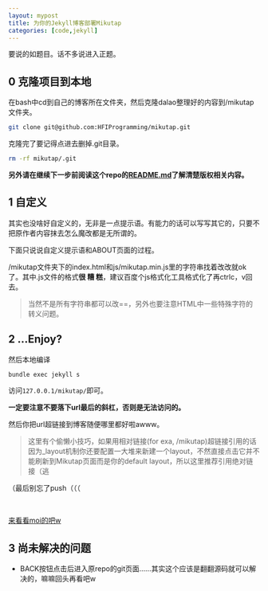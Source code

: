 ```yaml
---
layout: mypost
title: 为你的Jekyll博客部署Mikutap
categories: [code,jekyll]
---
```


要说的如题目。话不多说进入正题。

## 0 克隆项目到本地

在bash中cd到自己的博客所在文件夹，然后克隆dalao整理好的内容到/mikutap文件夹。

```bash
git clone git@github.com:HFIProgramming/mikutap.git
```

克隆完了要记得点进去删掉.git目录。

```bash
rm -rf mikutap/.git
```

**另外请在继续下一步前阅读这个repo的[README.md](https://github.com/HFIProgramming/mikutap/blob/master/README.md)了解清楚版权相关内容。**



## 1 自定义

其实也没啥好自定义的，无非是一点提示语。有能力的话可以写写其它的，只要不把原作者内容抹去怎么魔改都是无所谓的。

下面只说说自定义提示语和ABOUT页面的过程。

/mikutap文件夹下的index.html和js/mikutap.min.js里的字符串找着改改就ok了。其中.js文件的格式**很 糟 糕**，建议百度个js格式化工具格式化了再ctrlc，v回去。

> 当然不是所有字符串都可以改==，另外也要注意HTML中一些特殊字符的转义问题。



## 2 ...Enjoy?

然后本地编译

```bash
bundle exec jekyll s
```

访问```127.0.0.1/mikutap/```即可。

**一定要注意不要落下url最后的斜杠，否则是无法访问的。**

然后你把url超链接到博客随便哪里都好啦awww。

> 这里有个偷懒小技巧，如果用相对链接(for exa, /mikutap)超链接引用的话因为_layout机制你还要配置一大堆来新建一个layout，不然直接点击它并不能刷新到Mikutap页面而是你的default layout，所以这里推荐引用绝对链接（逃

（最后别忘了push（（（

<br>

[来看看moi的吧w](https://rain.moimo.me/mikutap/)



## 3 尚未解决的问题

- BACK按钮点击后进入原repo的git页面……其实这个应该是翻翻源码就可以解决的，嘛嘛回头再看吧w

